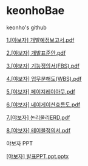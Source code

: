 # keonhoBae
keonho's github

[1.[야보자] 개발예정보고서.pdf](https://github.com/baekh93/FinalProject/files/2918344/1.pdf)

[2.[야보자] 개발표준안.pdf](https://github.com/baekh93/FinalProject/files/2918346/2.pdf)

[3.[야보자] 기능정의서(FBS).pdf](https://github.com/baekh93/FinalProject/files/2918347/3.FBS.pdf)

[4.[야보자] 업무분해도(WBS).pdf](https://github.com/baekh93/FinalProject/files/2918349/4.WBS.pdf)

[5.[야보자] 페이지레이아웃.pdf](https://github.com/baekh93/FinalProject/files/2918350/5.pdf)

[6.[야보자] 네이게이션흐름도.pdf](https://github.com/baekh93/FinalProject/files/2918351/6.pdf)

[7.[야보자] 논리물리ERD.pdf](https://github.com/baekh93/FinalProject/files/2918352/7.ERD.pdf)

[8.[야보자] 테이블정의서.pdf](https://github.com/baekh93/FinalProject/files/2918353/8.pdf)

야보자 PPT

[[야보자] 발표PPT.ppt.pptx](https://github.com/baekh93/FinalProject/files/2918357/PPT.ppt.pptx)
